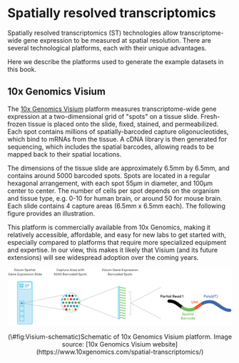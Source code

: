 # Spatially resolved transcriptomics

Spatially resolved transcriptomics (ST) technologies allow transcriptome-wide gene expression to be measured at spatial resolution. There are several technological platforms, each with their unique advantages.

Here we describe the platforms used to generate the example datasets in this book.


## 10x Genomics Visium

The [10x Genomics Visium](https://www.10xgenomics.com/products/spatial-gene-expression) platform measures transcriptome-wide gene expression at a two-dimensional grid of "spots" on a tissue slide. Fresh-frozen tissue is placed onto the slide, fixed, stained, and permeabilized. Each spot contains millions of spatially-barcoded capture oligonucleotides, which bind to mRNAs from the tissue. A cDNA library is then generated for sequencing, which includes the spatial barcodes, allowing reads to be mapped back to their spatial locations.

The dimensions of the tissue slide are approximately 6.5mm by 6.5mm, and contains around 5000 barcoded spots. Spots are located in a regular hexagonal arrangement, with each spot 55µm in diameter, and 100µm center to center. The number of cells per spot depends on the organism and tissue type, e.g. 0-10 for human brain, or around 50 for mouse brain. Each slide contains 4 capture areas (6.5mm x 6.5mm each). The following figure provides an illustration.

This platform is commercially available from 10x Genomics, making it relatively accessible, affordable, and easy for new labs to get started with, especially compared to platforms that require more specialized equipment and expertise. In our view, this makes it likely that Visium (and its future extensions) will see widespread adoption over the coming years.


<div class="figure" style="text-align: center">
<img src="images/Visium.png" alt="Schematic of 10x Genomics Visium platform. Image source: [10x Genomics Visium website](https://www.10xgenomics.com/spatial-transcriptomics/)" width="574" />
<p class="caption">(\#fig:Visium-schematic)Schematic of 10x Genomics Visium platform. Image source: [10x Genomics Visium website](https://www.10xgenomics.com/spatial-transcriptomics/)</p>
</div>

